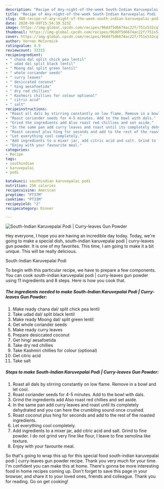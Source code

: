 ```yaml
---
description: "Recipe of Any-night-of-the-week South-Indian Karuvepalai Podi | Curry-leaves Gun Powder"
title: "Recipe of Any-night-of-the-week South-Indian Karuvepalai Podi | Curry-leaves Gun Powder"
slug: 488-recipe-of-any-night-of-the-week-south-indian-karuvepalai-podi-curry-leaves-gun-powder
date: 2020-09-09T15:54:39.523Z
image: https://img-global.cpcdn.com/recipes/96ddf5d6674ac22f/751x532cq70/south-indian-karuvepalai-podi-curry-leaves-gun-powder-recipe-main-photo.jpg
thumbnail: https://img-global.cpcdn.com/recipes/96ddf5d6674ac22f/751x532cq70/south-indian-karuvepalai-podi-curry-leaves-gun-powder-recipe-main-photo.jpg
cover: https://img-global.cpcdn.com/recipes/96ddf5d6674ac22f/751x532cq70/south-indian-karuvepalai-podi-curry-leaves-gun-powder-recipe-main-photo.jpg
author: Vernon McCormick
ratingvalue: 4.9
reviewcount: 33315
recipeingredient:
- " chana dal split chick pea lentil"
- " udad dal split black lentil"
- " Moong dal split green lentil"
- " whole coriander seeds"
- " curry leaves"
- " desiccated coconut"
- " hing aesafoetida"
- " dry red chillies"
- " Kashmiri chillies for colour optional"
- " citric acid"
- " salt"
recipeinstructions:
- "Roast all dals by stirring constantly on low flame. Remove in a bowl and let cool."
- "Roast coriander seeds for 4-5 minutes. Add to the bowl with dals."
- "Grind the ingredients add Also roast red chillies and set aside."
- "In the same pan add curry leaves and roast until its completely dehydrated and you can here the crumbling sound once crushed."
- "Roast coconut plus hing for seconds and add to the rest of the roasted ingredients."
- "Let everything cool completely."
- "Add ingredients to a mixer jar, add citric acid and salt. Grind to fine powder. I do not grind very fine like flour, I leave to fine semolina like texture."
- "Enjoy with your favourite meal."
categories:
- Recipe
tags:
- southindian
- karuvepalai
- podi

katakunci: southindian karuvepalai podi 
nutrition: 256 calories
recipecuisine: American
preptime: "PT37M"
cooktime: "PT33M"
recipeyield: "2"
recipecategory: Dinner

---
```



![South-Indian Karuvepalai Podi | Curry-leaves Gun Powder](https://img-global.cpcdn.com/recipes/96ddf5d6674ac22f/751x532cq70/south-indian-karuvepalai-podi-curry-leaves-gun-powder-recipe-main-photo.jpg)

Hey everyone, I hope you are having an incredible day today. Today, we're going to make a special dish, south-indian karuvepalai podi | curry-leaves gun powder. It is one of my favorites. This time, I am going to make it a bit unique. This will be really delicious.



South-Indian Karuvepalai Podi 

To begin with this particular recipe, we have to prepare a few components. You can cook south-indian karuvepalai podi | curry-leaves gun powder using 11 ingredients and 8 steps. Here is how you cook that.

<!--inarticleads1-->

##### The ingredients needed to make South-Indian Karuvepalai Podi | Curry-leaves Gun Powder:

1. Make ready  chana dal/ split chick pea lentil
1. Take  udad dal/ split black lentil
1. Make ready  Moong dal/ split green lentil
1. Get  whole coriander seeds
1. Make ready  curry leaves
1. Prepare  desiccated coconut
1. Get  hing/ aesafoetida
1. Take  dry red chillies
1. Take  Kashmiri chillies for colour (optional)
1. Get  citric acid
1. Take  salt




<!--inarticleads2-->

##### Steps to make South-Indian Karuvepalai Podi | Curry-leaves Gun Powder:

1. Roast all dals by stirring constantly on low flame. Remove in a bowl and let cool.
1. Roast coriander seeds for 4-5 minutes. Add to the bowl with dals.
1. Grind the ingredients add Also roast red chillies and set aside.
1. In the same pan add curry leaves and roast until its completely dehydrated and you can here the crumbling sound once crushed.
1. Roast coconut plus hing for seconds and add to the rest of the roasted ingredients.
1. Let everything cool completely.
1. Add ingredients to a mixer jar, add citric acid and salt. Grind to fine powder. I do not grind very fine like flour, I leave to fine semolina like texture.
1. Enjoy with your favourite meal.




So that's going to wrap this up for this special food south-indian karuvepalai podi | curry-leaves gun powder recipe. Thank you very much for your time. I'm confident you can make this at home. There's gonna be more interesting food in home recipes coming up. Don't forget to save this page in your browser, and share it to your loved ones, friends and colleague. Thank you for reading. Go on get cooking!
